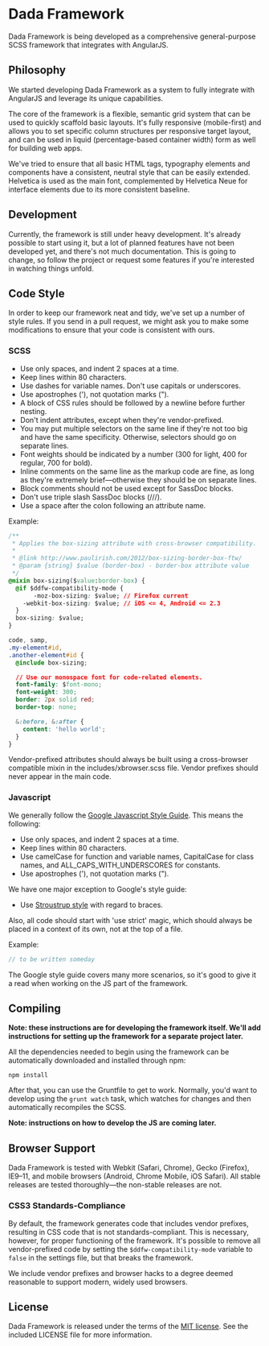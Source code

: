 Dada Framework
==============

Dada Framework is being developed as a comprehensive general-purpose
SCSS framework that integrates with AngularJS.

Philosophy
----------

We started developing Dada Framework as a system to fully integrate with
AngularJS and leverage its unique capabilities.

The core of the framework is a flexible, semantic grid system that can be
used to quickly scaffold basic layouts. It's fully responsive (mobile-first)
and allows you to set specific column structures per responsive target
layout, and can be used in liquid (percentage-based container width)
form as well for building web apps.

We've tried to ensure that all basic HTML tags, typography elements and
components have a consistent, neutral style that can be easily extended.
Helvetica is used as the main font, complemented by Helvetica Neue for
interface elements due to its more consistent baseline.

Development
-----------

Currently, the framework is still under heavy development. It's already
possible to start using it, but a lot of planned features have not been
developed yet, and there's not much documentation. This is going to change,
so follow the project or request some features if you're interested
in watching things unfold.

Code Style
----------

In order to keep our framework neat and tidy, we've set up a number of
style rules. If you send in a pull request, we might ask you to make some
modifications to ensure that your code is consistent with ours.

### SCSS

* Use only spaces, and indent 2 spaces at a time.
* Keep lines within 80 characters.
* Use dashes for variable names. Don't use capitals or underscores.
* Use apostrophes ('), not quotation marks (").
* A block of CSS rules should be followed by a newline before further nesting.
* Don't indent attributes, except when they're vendor-prefixed.
* You may put multiple selectors on the same line if they're not too big
  and have the same specificity. Otherwise, selectors should go on separate
  lines.
* Font weights should be indicated by a number (300 for light, 400 for
regular, 700 for bold).
* Inline comments on the same line as the markup code are fine, as long
  as they're extremely brief—otherwise they should be on separate lines.
* Block comments should not be used except for SassDoc blocks.
* Don't use triple slash SassDoc blocks (///).
* Use a space after the colon following an attribute name.

Example:
```css
/**
 * Applies the box-sizing attribute with cross-browser compatibility.
 *
 * @link http://www.paulirish.com/2012/box-sizing-border-box-ftw/
 * @param {string} $value (border-box) - border-box attribute value
 */
@mixin box-sizing($value:border-box) {
  @if $ddfw-compatibility-mode {
       -moz-box-sizing: $value; // Firefox current
    -webkit-box-sizing: $value; // iOS <= 4, Android <= 2.3
  }
  box-sizing: $value;
}

code, samp,
.my-element#id,
.another-element#id {
  @include box-sizing;

  // Use our monospace font for code-related elements.
  font-family: $font-mono;
  font-weight: 300;
  border: 2px solid red;
  border-top: none;

  &:before, &:after {
	content: 'hello world';
  }
}
```

Vendor-prefixed attributes should always be built using a cross-browser
compatible mixin in the includes/xbrowser.scss file. Vendor prefixes
should never appear in the main code.

### Javascript

We generally follow the [Google Javascript Style Guide](https://google-styleguide.googlecode.com/svn/trunk/javascriptguide.xml).
This means the following:

* Use only spaces, and indent 2 spaces at a time.
* Keep lines within 80 characters.
* Use camelCase for function and variable names, CapitalCase for class names,
  and ALL_CAPS_WITH_UNDERSCORES for constants.
* Use apostrophes ('), not quotation marks (").

We have one major exception to Google's style guide:

* Use [Stroustrup style](http://en.wikipedia.org/wiki/Indent_style#Variant:_Stroustrup)
  with regard to braces.

Also, all code should start with 'use strict' magic, which should always
be placed in a context of its own, not at the top of a file.
  
Example:
```javascript
// to be written someday
```

The Google style guide covers many more scenarios, so it's good to give
it a read when working on the JS part of the framework.

Compiling
---------

**Note: these instructions are for developing the framework itself. We'll
add instructions for setting up the framework for a separate project later.**

All the dependencies needed to begin using the framework can be automatically
downloaded and installed through npm:

    npm install

After that, you can use the Gruntfile to get to work. Normally, you'd want
to develop using the `grunt watch` task, which watches for changes and then
automatically recompiles the SCSS.

**Note: instructions on how to develop the JS are coming later.**

Browser Support
---------------

Dada Framework is tested with Webkit (Safari, Chrome), Gecko (Firefox),
IE9–11, and mobile browsers (Android, Chrome Mobile, iOS Safari). All stable
releases are tested thoroughly—the non-stable releases are not.

### CSS3 Standards-Compliance

By default, the framework generates code that includes vendor prefixes,
resulting in CSS code that is not standards-compliant. This is necessary,
however, for proper functioning of the framework. It's possible to remove all
vendor-prefixed code by setting the `$ddfw-compatibility-mode` variable to
`false` in the settings file, but that breaks the framework.

We include vendor prefixes and browser hacks to a degree deemed reasonable to
support modern, widely used browsers.

License
-------

Dada Framework is released under the terms of the
[MIT license](http://opensource.org/licenses/MIT). See the included LICENSE
file for more information.
